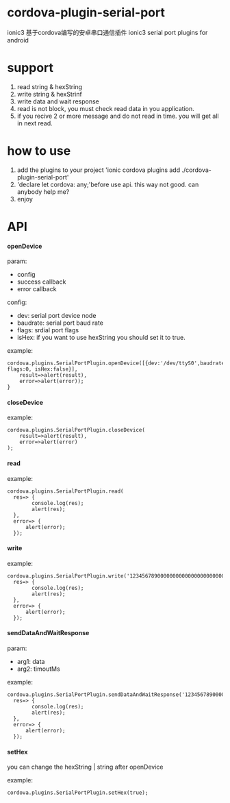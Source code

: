 # cordova-plugin-serial-port
ionic3 基于cordova编写的安卓串口通信插件  ionic3 serial port plugins for android

# support
 1. read string & hexString
 2. write string & hexStrinf
 3. write data and wait response 
 4. read is not block, you must check read data in you application.
 5. if you recive 2 or more message and do not read in time. you will get all in next read.

# how to use
1. add the plugins to your project 'ionic cordova plugins add ./cordova-plugin-serial-port'
2. 'declare let cordova: any;'before use api. this way not  good. can anybody help me?
3. enjoy

# API

#### openDevice
param: 
- config
- success callback 
- error callback

config:
- dev: serial port device node
- baudrate: serial port baud rate
- flags:  srdial port flags
- isHex: if you want to use hexString you should set it to true.

example:
```
cordova.plugins.SerialPortPlugin.openDevice([{dev:'/dev/ttyS0',baudrate:115200, flags:0, isHex:false}],
    result=>alert(result),
    error=>alert(error));
}
```

#### closeDevice
example:
```
cordova.plugins.SerialPortPlugin.closeDevice(
    result=>alert(result),
    error=>alert(error)
);

```

#### read
example:
```
cordova.plugins.SerialPortPlugin.read(
  res=> {
        console.log(res);
        alert(res);
  },
  error=> {
      alert(error);
  });
```

#### write
example:
```
cordova.plugins.SerialPortPlugin.write('12345678900000000000000000000000123',
  res=> {
        console.log(res);
        alert(res);
  },
  error=> {
      alert(error);
  });
```

#### sendDataAndWaitResponse
param: 
- arg1: data
- arg2: timoutMs

example:
```
cordova.plugins.SerialPortPlugin.sendDataAndWaitResponse('12345678900000000000000000000000123',1000,
  res=> {
        console.log(res);
        alert(res);
  },
  error=> {
      alert(error);
  });

```

#### setHex
you can change the hexString | string  after openDevice

example:
```
cordova.plugins.SerialPortPlugin.setHex(true);
```




